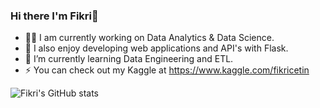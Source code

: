 ### Hi there I'm Fikri👋

- 👩‍💻 I am currently working on Data Analytics & Data Science.
- 🌱 I also enjoy developing web applications and API's with Flask.
- 👯 I’m currently learning Data Engineering and ETL.
- ⚡ You can check out my Kaggle at https://www.kaggle.com/fikricetin

![Fikri's GitHub stats](https://github-readme-stats.vercel.app/api?username=cetinfikri07&show_icons=true&theme=radical)
